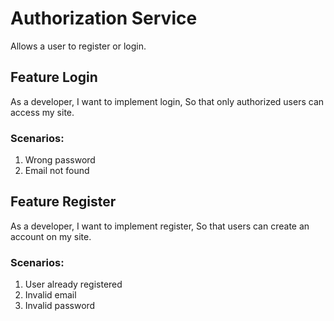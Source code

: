 # Authorization Service

Allows a user to register or login.

## Feature Login

As a developer,
I want to implement login,
So that only authorized users can access my site.

### Scenarios:
1. Wrong password
2. Email not found

## Feature Register

As a developer,
I want to implement register,
So that users can create an account on my site.

### Scenarios:
1. User already registered
2. Invalid email
3. Invalid password